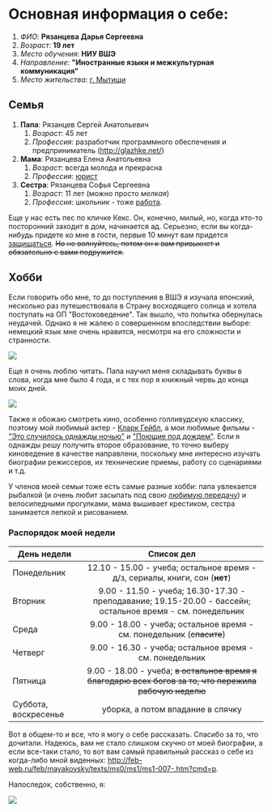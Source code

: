 # Основная информация о себе:
1. *ФИО*: **Рязанцева Дарья Сергеевна**
2. *Возраст*: **19 лет**
3. *Место обучения*: **НИУ ВШЭ**
4. *Направление*: **"Иностранные языки и межкультурная коммуникация"**
5. *Место жительства*: [г. Мытищи](https://ru.wikipedia.org/wiki/%D0%9C%D1%8B%D1%82%D0%B8%D1%89%D0%B8)
## Семья
1. **Папа**: Рязанцев Сергей Анатольевич
    1. *Возраст*: 45 лет
    2. *Профессия*: разработчик программного обеспечения и предприниматель (http://glazhke.net/)
2. **Мама**: Рязанцева Елена Анатольевна
    1. *Возраст*: всегда молода и прекрасна
    2. *Профессия*: [юрист](http://latin-online.ru/dura-lex-sed-lex/)
3. **Сестра**: Рязанцева Софья Сергеевна
    1. *Возраст*: 11 лет (можно просто *мелкая*)
    2. *Профессия*: школьник - тоже [работа](https://ru.wikipedia.org/wiki/%D0%91%D1%83%D1%80%D0%BB%D0%B0%D0%BA%D0%B8_%D0%BD%D0%B0_%D0%92%D0%BE%D0%BB%D0%B3%D0%B5).
   
Еще у нас есть пес по кличке Кекс. Он, конечно, милый, но, когда кто-то посторонний заходит в дом, начинается ад. Серьезно, если вы когда-нибудь придете ко мне в гости, первые 10 минут вам придется [защищаться](http://trinixy.ru/uploads/posts/comm_images/2016-03/1457713663_5714dd60a5e3237512675f43422.png). ~~Но не волнуйтесь, потом он к вам привыкнет и обязательно с вами подружится.~~

## Хобби
Если говорить обо мне, то до поступления в ВШЭ я изучала японский, несколько раз путешествовала в Страну восходящего солнца и хотела поступать на ОП "Востоковедение". Так вышло, что попытка обернулась неудачей. Однако я не жалею о совершенном впоследствии выборе: немецкий язык мне очень нравится, несмотря на его сложности и странности.

![](https://pp.userapi.com/c840737/v840737445/43dbe/AjUdP4GmuZg.jpg)

Еще я очень люблю читать. Папа научил меня складывать буквы в слова, когда мне было 4 года, и с тех пор я книжный червь до конца моих дней.

![](https://cs8.pikabu.ru/post_img/2016/06/09/12/1465503436115046603.png)

Также я обожаю смотреть кино, особенно голливудскую классику, поэтому мой любимый актер - [Кларк Гейбл](https://ru.wikipedia.org/wiki/%D0%93%D0%B5%D0%B9%D0%B1%D0%BB,_%D0%9A%D0%BB%D0%B0%D1%80%D0%BA), а мои любимые фильмы - ["Это случилось однажды ночью"](https://ru.wikipedia.org/wiki/%D0%AD%D1%82%D0%BE_%D1%81%D0%BB%D1%83%D1%87%D0%B8%D0%BB%D0%BE%D1%81%D1%8C_%D0%BE%D0%B4%D0%BD%D0%B0%D0%B6%D0%B4%D1%8B_%D0%BD%D0%BE%D1%87%D1%8C%D1%8E) и ["Поющие под дождем"](https://ru.wikipedia.org/wiki/%D0%9F%D0%BE%D1%8E%D1%89%D0%B8%D0%B5_%D0%BF%D0%BE%D0%B4_%D0%B4%D0%BE%D0%B6%D0%B4%D1%91%D0%BC). Если я однажды решу получить второе образование, то точно выберу киноведение в качестве направлени, поскольку мне интересно изучать биографии режиссеров, их технические приемы, работу со сценариями и т.д.

У членов моей семьи тоже есть самые разные хобби: папа увлекается рыбалкой (и очень любит засыпать под свою [любимую передачу](https://www.ivi.ru/watch/dialogi_o_rybalke)) и велосипедными прогулками, мама вышивает крестиком, сестра занимается лепкой и рисованием. 

### Распорядок моей недели

День недели|Список дел
---|:---:
Понедельник|12.10 - 15.00 - учеба; остальное время - д/з, сериалы, книги, сон (**нет**)
Вторник|9.00 - 11.50 - учеба; 16.30-17.30 - преподавание; 19.15-20.00 - бассейн; остальное время - см. понедельник
Среда|9.00 - 18.00 - учеба; остальное время - см. понедельник (~~спасите~~)
Четверг| 9.00 - 16.30 - учеба; остальное время - см. понедельник
Пятница|9.00 - 18.00 - учеба; ~~в остальное время я благодарю всех богов за то, что пережила рабочую неделю~~
Суббота, воскресенье|уборка, а потом впадание в спячку

Вот в общем-то и все, что я могу о себе рассказать. Спасибо за то, что дочитали. Надеюсь, вам не стало слишком скучно от моей биографии, а если все-таки стало, то вот вам самый правильный рассказ о себе из когда-либо мной виденных: <http://feb-web.ru/feb/mayakovsky/texts/ms0/ms1/ms1-007-.htm?cmd=p>. 

Напоследок, собственно, я:

![](https://pp.userapi.com/c639921/v639921239/5b513/Fi24JfNSX4U.jpg)
